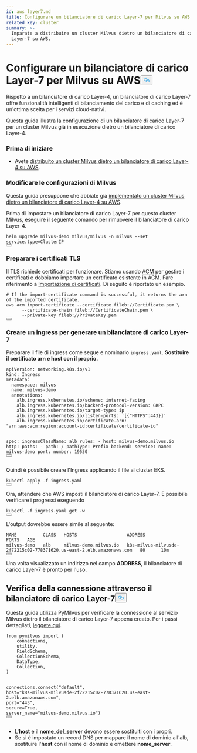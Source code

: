 ```yaml
---
id: aws_layer7.md
title: Configurare un bilanciatore di carico Layer-7 per Milvus su AWS
related_key: cluster
summary: >-
  Imparate a distribuire un cluster Milvus dietro un bilanciatore di carico
  Layer-7 su AWS.
---
```


<h1 id="Set-up-a-Layer-7-Load-Balancer-for-Milvus-on-AWS" class="common-anchor-header">Configurare un bilanciatore di carico Layer-7 per Milvus su AWS<button data-href="#Set-up-a-Layer-7-Load-Balancer-for-Milvus-on-AWS" class="anchor-icon" translate="no">
      <svg translate="no"
        aria-hidden="true"
        focusable="false"
        height="20"
        version="1.1"
        viewBox="0 0 16 16"
        width="16"
      >
        <path
          fill="#0092E4"
          fill-rule="evenodd"
          d="M4 9h1v1H4c-1.5 0-3-1.69-3-3.5S2.55 3 4 3h4c1.45 0 3 1.69 3 3.5 0 1.41-.91 2.72-2 3.25V8.59c.58-.45 1-1.27 1-2.09C10 5.22 8.98 4 8 4H4c-.98 0-2 1.22-2 2.5S3 9 4 9zm9-3h-1v1h1c1 0 2 1.22 2 2.5S13.98 12 13 12H9c-.98 0-2-1.22-2-2.5 0-.83.42-1.64 1-2.09V6.25c-1.09.53-2 1.84-2 3.25C6 11.31 7.55 13 9 13h4c1.45 0 3-1.69 3-3.5S14.5 6 13 6z"
        ></path>
      </svg>
    </button></h1><p>Rispetto a un bilanciatore di carico Layer-4, un bilanciatore di carico Layer-7 offre funzionalità intelligenti di bilanciamento del carico e di caching ed è un'ottima scelta per i servizi cloud-nativi.</p>
<p>Questa guida illustra la configurazione di un bilanciatore di carico Layer-7 per un cluster Milvus già in esecuzione dietro un bilanciatore di carico Layer-4.</p>
<h3 id="Before-your-start" class="common-anchor-header">Prima di iniziare</h3><ul>
<li>Avete <a href="/docs/it/v2.5.x/eks.md">distribuito un cluster Milvus dietro un bilanciatore di carico Layer-4 su AWS</a>.</li>
</ul>
<h3 id="Tweak-Milvus-configurations" class="common-anchor-header">Modificare le configurazioni di Milvus</h3><p>Questa guida presuppone che abbiate già <a href="/docs/it/v2.5.x/eks.md">implementato un cluster Milvus dietro un bilanciatore di carico Layer-4 su AWS</a>.</p>
<p>Prima di impostare un bilanciatore di carico Layer-7 per questo cluster Milvus, eseguire il seguente comando per rimuovere il bilanciatore di carico Layer-4.</p>
<pre><code translate="no" class="language-bash">helm upgrade milvus-demo milvus/milvus -n milvus --<span class="hljs-built_in">set</span> service.<span class="hljs-built_in">type</span>=ClusterIP
<button class="copy-code-btn"></button></code></pre>
<h3 id="Prepare-TLS-certificates" class="common-anchor-header">Preparare i certificati TLS</h3><p>Il TLS richiede certificati per funzionare. Stiamo usando <a href="https://docs.aws.amazon.com/acm/latest/userguide/acm-overview.html">ACM</a> per gestire i certificati e dobbiamo importare un certificato esistente in ACM. Fare riferimento a <a href="https://docs.aws.amazon.com/acm/latest/userguide/import-certificate-api-cli.html#import-certificate-api">Importazione di certificati</a>. Di seguito è riportato un esempio.</p>
<pre><code translate="no" class="language-bash"># If the <span class="hljs-keyword">import</span>-certificate command is successful, it returns the arn of the imported certificate.
aws acm <span class="hljs-keyword">import</span>-certificate --certificate fileb:<span class="hljs-comment">//Certificate.pem \</span>
      --certificate-chain fileb:<span class="hljs-comment">//CertificateChain.pem \</span>
      --private-key fileb:<span class="hljs-comment">//PrivateKey.pem  </span>
<button class="copy-code-btn"></button></code></pre>
<h3 id="Create-an-Ingress-to-generate-a-Layer-7-Load-Balancer" class="common-anchor-header">Creare un ingress per generare un bilanciatore di carico Layer-7</h3><p>Preparare il file di ingress come segue e nominarlo <code translate="no">ingress.yaml</code>. <strong>Sostituire il certificato arn e host con il proprio.</strong></p>
<pre><code translate="no" class="language-yaml">apiVersion: networking.k8s.io/v1
kind: Ingress
metadata:
  namespace: milvus
  name: milvus-demo
  annotations:
    alb.ingress.kubernetes.io/scheme: internet-facing
    alb.ingress.kubernetes.io/backend-protocol-version: GRPC
    alb.ingress.kubernetes.io/target-type: ip
    alb.ingress.kubernetes.io/listen-ports: <span class="hljs-string">&#x27;[{&quot;HTTPS&quot;:443}]&#x27;</span>
    alb.ingress.kubernetes.io/certificate-arn: <span class="hljs-string">&quot;arn:aws:acm:region:account-id:certificate/certificate-id&quot;</span>

spec:
ingressClassName: alb
rules: - host: milvus-demo.milvus.io
http:
paths: - path: /
pathType: Prefix
backend:
service:
name: milvus-demo
port:
number: 19530
<button class="copy-code-btn"></button></code></pre>

<p>Quindi è possibile creare l'Ingress applicando il file al cluster EKS.</p>
<pre><code translate="no" class="language-bash">kubectl apply -f ingress.yaml
<button class="copy-code-btn"></button></code></pre>
<p>Ora, attendere che AWS imposti il bilanciatore di carico Layer-7. È possibile verificare i progressi eseguendo</p>
<pre><code translate="no" class="language-bash">kubectl -f ingress.yaml <span class="hljs-keyword">get</span> -w
<button class="copy-code-btn"></button></code></pre>
<p>L'output dovrebbe essere simile al seguente:</p>
<pre><code translate="no" class="language-shell">NAME          CLASS   HOSTS                   ADDRESS                                                                PORTS   AGE
milvus-demo   alb     milvus-demo.milvus.io   k8s-milvus-milvusde-2f72215c02-778371620.us-east-2.elb.amazonaws.com   80      10m
<button class="copy-code-btn"></button></code></pre>
<p>Una volta visualizzato un indirizzo nel campo <strong>ADDRESS</strong>, il bilanciatore di carico Layer-7 è pronto per l'uso.</p>
<h2 id="Verify-the-connection-through-the-Layer-7-load-balancer" class="common-anchor-header">Verifica della connessione attraverso il bilanciatore di carico Layer-7<button data-href="#Verify-the-connection-through-the-Layer-7-load-balancer" class="anchor-icon" translate="no">
      <svg translate="no"
        aria-hidden="true"
        focusable="false"
        height="20"
        version="1.1"
        viewBox="0 0 16 16"
        width="16"
      >
        <path
          fill="#0092E4"
          fill-rule="evenodd"
          d="M4 9h1v1H4c-1.5 0-3-1.69-3-3.5S2.55 3 4 3h4c1.45 0 3 1.69 3 3.5 0 1.41-.91 2.72-2 3.25V8.59c.58-.45 1-1.27 1-2.09C10 5.22 8.98 4 8 4H4c-.98 0-2 1.22-2 2.5S3 9 4 9zm9-3h-1v1h1c1 0 2 1.22 2 2.5S13.98 12 13 12H9c-.98 0-2-1.22-2-2.5 0-.83.42-1.64 1-2.09V6.25c-1.09.53-2 1.84-2 3.25C6 11.31 7.55 13 9 13h4c1.45 0 3-1.69 3-3.5S14.5 6 13 6z"
        ></path>
      </svg>
    </button></h2><p>Questa guida utilizza PyMilvus per verificare la connessione al servizio Milvus dietro il bilanciatore di carico Layer-7 appena creato. Per i passi dettagliati, <a href="https://milvus.io/docs/v2.3.x/example_code.md">leggete qui</a>.</p>
<pre><code translate="no" class="language-python"><span class="hljs-keyword">from</span> pymilvus <span class="hljs-keyword">import</span> (
    connections,
    utility,
    FieldSchema,
    CollectionSchema,
    DataType,
    Collection,
)

connections.connect(<span class="hljs-string">&quot;default&quot;</span>, host=<span class="hljs-string">&quot;k8s-milvus-milvusde-2f72215c02-778371620.us-east-2.elb.amazonaws.com&quot;</span>, port=<span class="hljs-string">&quot;443&quot;</span>, secure=<span class="hljs-literal">True</span>, server_name=<span class="hljs-string">&quot;milvus-demo.milvus.io&quot;</span>)
<button class="copy-code-btn"></button></code></pre>

<div class="alert note">
<ul>
<li>L'<strong>host</strong> e il <strong>nome_del_server</strong> devono essere sostituiti con i propri.</li>
<li>Se si è impostato un record DNS per mappare il nome di dominio all'alb, sostituire l'<strong>host</strong> con il nome di dominio e omettere <strong>nome_server</strong>.</li>
</ul>
</div>
